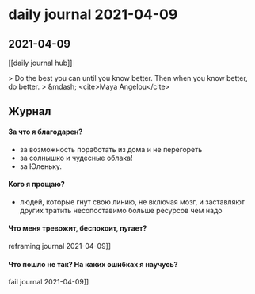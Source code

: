 # daily journal 2021-04-09

## 2021-04-09
[[daily journal hub]]

&gt; Do the best you can until you know better. Then when you know better, do better.
&gt; &amp;mdash; &lt;cite&gt;Maya Angelou&lt;/cite&gt;

## Журнал
#### За что я благодарен?
- за возможность поработать из дома и не перегореть
- за солнышко и чудесные облака!
- за Юленьку.

#### Кого я прощаю?
- людей, которые гнут свою линию, не включая мозг, и заставляют других тратить несопоставимо больше ресурсов чем надо

#### Что меня тревожит, беспокоит, пугает?
reframing journal 2021-04-09]]


#### Что пошло не так? На каких ошибках я научусь?
fail journal 2021-04-09]]

